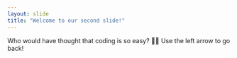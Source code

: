 ```yaml
---
layout: slide
title: "Welcome to our second slide!"
---
```

Who would have thought that coding is so easy? 	:woman_shrugging:
Use the left arrow to go back!
